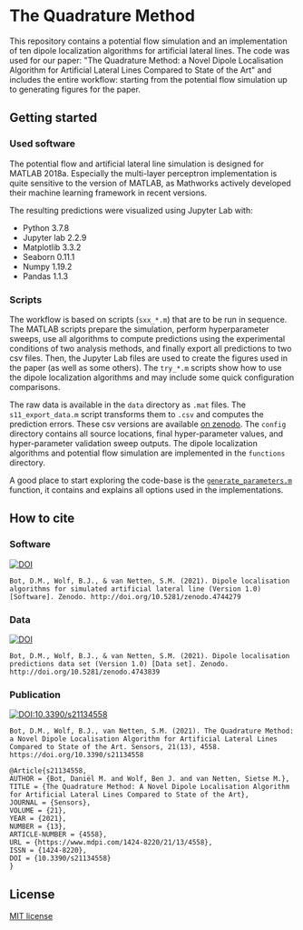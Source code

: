 
# The Quadrature Method

This repository contains a potential flow simulation and an implementation of ten dipole localization algorithms for artificial lateral lines. The code was used for our paper: "The Quadrature Method: a Novel Dipole Localisation Algorithm for Artificial Lateral Lines Compared to State of the Art" and includes the entire workflow: starting from the potential flow simulation up to generating figures for the paper.

## Getting started

### Used software
The potential flow and artificial lateral line simulation is designed for MATLAB 2018a. Especially the multi-layer perceptron implementation is quite sensitive to the version of MATLAB, as Mathworks actively developed their machine learning framework in recent versions.

The resulting predictions were visualized using Jupyter Lab with:
 - Python 3.7.8
 - Jupyter lab 2.2.9
 - Matplotlib 3.3.2
 - Seaborn 0.11.1
 - Numpy 1.19.2
 - Pandas 1.1.3

### Scripts

The workflow is based on scripts (`sxx_*.m`) that are to be run in sequence. The MATLAB scripts prepare the simulation, perform hyperparameter sweeps, use all algorithms to compute predictions using the experimental conditions of two analysis methods, and finally export all predictions to two csv files. Then, the Jupyter Lab files are used to create the figures used in the paper (as well as some others). The `try_*.m` scripts show how to use the dipole localization algorithms and may include some quick configuration comparisons.

The raw data is available in the `data` directory as `.mat` files. The `s11_export_data.m` script transforms them to `.csv` and computes the prediction errors. These csv versions are available [on zenodo](https://zenodo.org/record/4743839). The `config` directory contains all source locations, final hyper-parameter values, and hyper-parameter validation sweep outputs. The dipole localization algorithms and potential flow simulation are implemented in the `functions` directory. 

A good place to start exploring the code-base is the [`generate_parameters.m`](./functions/generate_parameters.m) function, it contains and explains all options used in the implementations.


## How to cite

### Software
[![DOI](https://zenodo.org/badge/DOI/10.5281/zenodo.4744279.svg)](https://doi.rog/10.5281/zenodo.4744279)

```
Bot, D.M., Wolf, B.J., & van Netten, S.M. (2021). Dipole localisation algorithms for simulated artificial lateral line (Version 1.0) [Software]. Zenodo. http://doi.org/10.5281/zenodo.4744279
```

### Data
[![DOI](https://zenodo.org/badge/DOI/10.5281/zenodo.4743839.svg)](https://doi.org/10.5281/zenodo.4743839)

```
Bot, D.M., Wolf, B.J., & van Netten, S.M. (2021). Dipole localisation predictions data set (Version 1.0) [Data set]. Zenodo. http://doi.org/10.5281/zenodo.4743839
```

### Publication
[![DOI:10.3390/s21134558](https://zenodo.org/badge/DOI/10.3390/s21134558.svg)](https://doi.org/10.3390/s21134558)

```
Bot, D.M., Wolf, B.J., van Netten, S.M. (2021). The Quadrature Method: a Novel Dipole Localisation Algorithm for Artificial Lateral Lines Compared to State of the Art. Sensors, 21(13), 4558.  https://doi.org/10.3390/s21134558
```

```
@Article{s21134558,
AUTHOR = {Bot, Daniël M. and Wolf, Ben J. and van Netten, Sietse M.},
TITLE = {The Quadrature Method: A Novel Dipole Localisation Algorithm for Artificial Lateral Lines Compared to State of the Art},
JOURNAL = {Sensors},
VOLUME = {21},
YEAR = {2021},
NUMBER = {13},
ARTICLE-NUMBER = {4558},
URL = {https://www.mdpi.com/1424-8220/21/13/4558},
ISSN = {1424-8220},
DOI = {10.3390/s21134558}
}
```

## License

[MIT license](./LICENSE)

